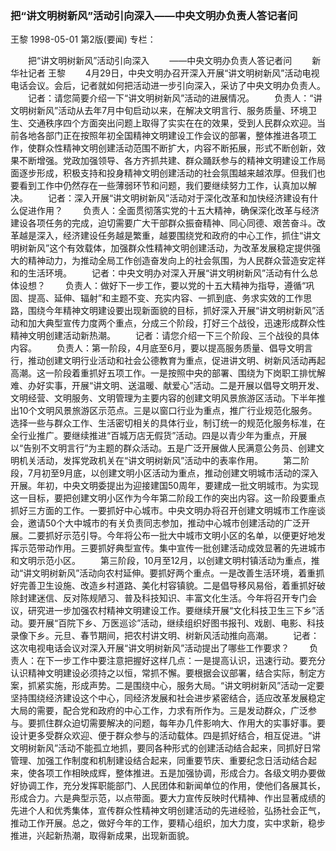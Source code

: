 ### 把“讲文明树新风”活动引向深入——中央文明办负责人答记者问
王黎
1998-05-01
第2版(要闻)
专栏：

　　把“讲文明树新风”活动引向深入
　　——中央文明办负责人答记者问
　　新华社记者  王黎
　　4月29日，中央文明办召开深入开展“讲文明树新风”活动电视电话会议。会后，记者就如何把活动进一步引向深入，采访了中央文明办负责人。
　　记者：请您简要介绍一下“讲文明树新风”活动的进展情况。
　　负责人：“讲文明树新风”活动从去年7月中旬启动以来，在解决文明言行、服务质量、环境卫生、交通秩序四个方面突出问题上取得了实实在在的效果，受到人民群众欢迎。当前各地各部门正在按照年初全国精神文明建设工作会议的部署，整体推进各项工作，使群众性精神文明创建活动范围不断扩大，内容不断拓展，形式不断创新，效果不断增强。党政加强领导、各方齐抓共建、群众踊跃参与的精神文明建设工作局面逐步形成，积极支持和投身精神文明创建活动的社会氛围越来越浓厚。但我们也要看到工作中仍然存在一些薄弱环节和问题，我们要继续努力工作，认真加以解决。
　　记者：深入开展“讲文明树新风”活动对于深化改革和加快经济建设有什么促进作用？
　　负责人：全面贯彻落实党的十五大精神，确保深化改革与经济建设各项任务的完成，迫切需要广大干部群众振奋精神、同心同德、艰苦奋斗。改革越是深入，经济建设任务越是繁重，越要围绕党和政府的中心工作，抓住“讲文明树新风”这个有效载体，加强群众性精神文明创建活动，为改革发展稳定提供强大的精神动力，为推动全局工作创造奋发向上的社会氛围，为人民群众营造安定祥和的生活环境。
　　记者：中央文明办对深入开展“讲文明树新风”活动有什么总体设想？
　　负责人：做好下一步工作，要以党的十五大精神为指导，遵循“巩固、提高、延伸、辐射”和主题不变、充实内容、一抓到底、务求实效的工作思路，围绕今年精神文明建设要出现新面貌的目标，抓好深入开展“讲文明树新风”活动和加大典型宣传力度两个重点，分成三个阶段，打好三个战役，迅速形成群众性精神文明创建活动新热潮。
　　记者：请您介绍一下三个阶段、三个战役的具体内容。
　　负责人：第一阶段，4月底至6月，要以提高服务质量、倡导文明言行，推动创建文明行业活动和社会公德教育为重点，促进讲文明、树新风活动再起高潮。这一阶段着重抓好五项工作。一是按照中央的部署、围绕为下岗职工排忧解难、办好实事，开展“讲文明、送温暖、献爱心”活动。二是开展以倡导文明开发、文明经营、文明服务、文明管理为主要内容的创建文明风景旅游区活动。下半年推出10个文明风景旅游区示范点。三是以窗口行业为重点，推广行业规范化服务。选择一些与群众工作、生活密切相关的具体行业，制订统一的规范化服务标准，在全行业推广。要继续推进“百城万店无假货”活动。四是以青少年为重点，开展以“告别不文明言行”为主题的群众活动。五是广泛开展做人民满意公务员、创建文明机关活动，发挥党政机关在“讲文明树新风”活动中的表率作用。
　　第二阶段，7月初至9月底，以创建文明小区活动为重点，推动创建文明城市活动的深入开展。年初，中央文明委提出为迎接建国50周年，要建成一批文明城市。为实现这一目标，要把创建文明小区作为今年第二阶段工作的突出内容。这一阶段要重点抓好三方面的工作。一要抓好中心城市。中央文明办将召开创建文明城市工作座谈会，邀请50个大中城市的有关负责同志参加，推动中心城市创建活动的广泛开展。二要抓好示范引导。今年将公布一批大中城市文明小区的名单，以便更好地发挥示范带动作用。三要抓好典型宣传。集中宣传一批创建活动成效显著的先进城市和文明示范小区。
　　第三阶段，10月至12月，以创建文明村镇活动为重点，推动“讲文明树新风”活动向农村延伸。要抓好两个重点。一是改善生活环境，着重抓好完善卫生设施、改造乡村道路、美化村容镇貌。二是倡导移风易俗，着重抓好破除封建迷信、反对陈规陋习、普及科技知识、丰富文化生活。今年将召开专门会议，研究进一步加强农村精神文明建设工作。要继续开展“文化科技卫生三下乡”活动。要开展“百院下乡、万医巡诊”活动，继续组织好图书报刊、戏剧、电影、科技录像下乡。元旦、春节期间，把农村讲文明、树新风活动推向高潮。
　　记者：这次电视电话会议对深入开展“讲文明树新风”活动提出了哪些工作要求？
　　负责人：在下一步工作中要注意把握好这样几点：一是提高认识，迅速行动。要充分认识精神文明建设必须持之以恒，常抓不懈。要根据会议部署，结合实际，制定方案，抓紧实施，形成声势。二是围绕中心，服务大局。“讲文明树新风”活动一定要坚持围绕经济建设这个中心，同经济发展和社会进步紧密结合，适应改革发展稳定大局的需要，配合党和政府的中心工作，力求有所作为。三是发动群众，广泛参与。要抓住群众迫切需要解决的问题，每年办几件影响大、作用大的实事好事。要设计更多受群众欢迎、便于群众参与的活动载体。四是抓好结合，相互促进。“讲文明树新风”活动不能孤立地抓，要同各种形式的创建活动结合起来，同抓好日常管理、加强工作制度和机制建设结合起来，同重要节庆、重要纪念日活动结合起来，使各项工作相映成辉，整体推进。五是加强协调，形成合力。各级文明办要做好协调工作，充分发挥职能部门、人民团体和新闻单位的作用，使他们各展其长，形成合力。六是典型示范，以点带面。要大力宣传反映时代精神、作出显著成绩的先进个人和优秀集体，宣传群众性精神文明创建活动的先进经验，弘扬社会正气，推动工作开展。总之，做好今年的工作，要精心组织，加大力度，实中求新，稳步推进，兴起新热潮，取得新成果，出现新面貌。
